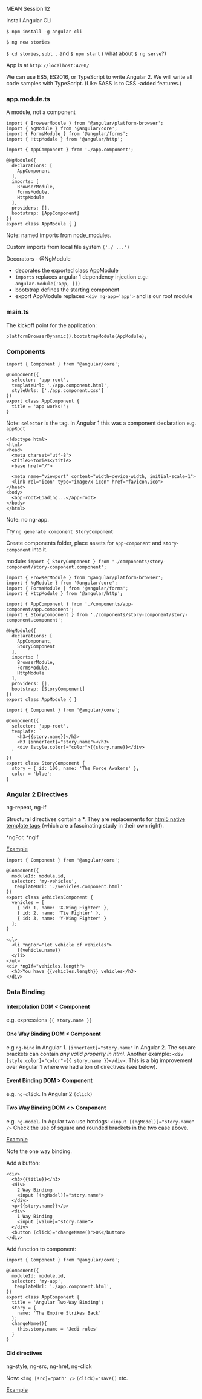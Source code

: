 MEAN Session 12

Install Angular CLI

`$ npm install -g angular-cli`

`$ ng new stories`

`$ cd stories`, `subl .` and `$ npm start` ( what about `$ ng serve`?)

App is at `http://localhost:4200/`

We can use ES5, ES2016, or TypeScript to write Angular 2. We will write all code samples with TypeScript. (Like SASS is to CSS -added features.)

### app.module.ts

A module, not a component

```
import { BrowserModule } from '@angular/platform-browser';
import { NgModule } from '@angular/core';
import { FormsModule } from '@angular/forms';
import { HttpModule } from '@angular/http';

import { AppComponent } from './app.component';

@NgModule({
  declarations: [
    AppComponent
  ],
  imports: [
    BrowserModule,
    FormsModule,
    HttpModule
  ],
  providers: [],
  bootstrap: [AppComponent]
})
export class AppModule { }
```

Note: named imports from node_modules.

Custom imports from local file system `('./ ...')`

Decorators - @NgModule 
- decorates the exported class AppModule
- `imports` replaces angular 1 dependency injection e.g.: `angular.module('app, [])`
- bootstrap defines the starting component
- export AppModule replaces `<div ng-app='app'>` and is our root module

### main.ts

The kickoff point for the application:

`platformBrowserDynamic().bootstrapModule(AppModule);`

### Components

```
import { Component } from '@angular/core';

@Component({
  selector: 'app-root',
  templateUrl: './app.component.html',
  styleUrls: ['./app.component.css']
})
export class AppComponent {
  title = 'app works!';
}
```

Note: `selector` is the tag. In Angular 1 this was a component declaration e.g. `appRoot`

```
<!doctype html>
<html>
<head>
  <meta charset="utf-8">
  <title>Stories</title>
  <base href="/">

  <meta name="viewport" content="width=device-width, initial-scale=1">
  <link rel="icon" type="image/x-icon" href="favicon.ico">
</head>
<body>
  <app-root>Loading...</app-root>
</body>
</html>

```

Note: no ng-app.

Try `ng generate component StoryComponent`

Create components folder, place assets for `app-component` and `story-component` into it.

module: `import { StoryComponent } from './components/story-component/story-component.component';`

```
import { BrowserModule } from '@angular/platform-browser';
import { NgModule } from '@angular/core';
import { FormsModule } from '@angular/forms';
import { HttpModule } from '@angular/http';

import { AppComponent } from './components/app-component/app.component';
import { StoryComponent } from './components/story-component/story-component.component';

@NgModule({
  declarations: [
    AppComponent,
    StoryComponent
  ],
  imports: [
    BrowserModule,
    FormsModule,
    HttpModule
  ],
  providers: [],
  bootstrap: [StoryComponent]
})
export class AppModule { }

```

```
import { Component } from '@angular/core';

@Component({
  selector: 'app-root',
  template: `
    <h3>{{story.name}}</h3>
    <h3 [innerText]="story.name"></h3>
    <div [style.color]="color">{{story.name}}</div>
  `
})
export class StoryComponent {
  story = { id: 100, name: 'The Force Awakens' };
  color = 'blue';
}
```

### Angular 2 Directives

ng-repeat, ng-if

Structural directives contain a *. They are replacements for [html5 native template tags](https://developer.mozilla.org/en-US/docs/Web/HTML/Element/template) (which are a fascinating study in their own right).

*ngFor, *ngIf

[Example](https://embed.plnkr.co/?show=preview)

```
import { Component } from '@angular/core';

@Component({
  moduleId: module.id,
  selector: 'my-vehicles',
   templateUrl: './vehicles.component.html'
})
export class VehiclesComponent {
  vehicles = [
    { id: 1, name: 'X-Wing Fighter' },
    { id: 2, name: 'Tie Fighter' },
    { id: 3, name: 'Y-Wing Fighter' }
  ];
}
```

```
<ul>
  <li *ngFor="let vehicle of vehicles">
    {{vehicle.name}}
  </li>
</ul>
<div *ngIf="vehicles.length">
  <h3>You have {{vehicles.length}} vehicles</h3>
</div>
```

### Data Binding

#### Interpolation  DOM < Component  
e.g. expressions `{{ story.name }}`

#### One Way Binding  DOM < Component  
e.g `ng-bind` in Angular 1. `[innerText]="story.name"` in Angular 2. The square brackets can contain *any valid property in html*. Another example:
`<div [style.color]="color">{{ story.name }}</div>`. This is a big improvement over Angular 1 where we had a ton of directives (see below).

#### Event Binding  DOM > Component  
e.g. `ng-click`. In Angular 2 `(click)`

#### Two Way Binding  DOM < > Component
e.g. `ng-model`. In Agular two use hotdogs:
`<input [(ngModel)]="story.name" />`
Check the use of square and rounded brackets in the two case above.

[Example](https://embed.plnkr.co/?show=preview)

Note the one way binding.

Add a button:

```
<div>
  <h3>{{title}}</h3>
  <div>
    2 Way Binding
    <input [(ngModel)]="story.name">
  </div>
  <p>{{story.name}}</p>
  <div>
    1 Way Binding
    <input [value]="story.name">
  </div>
  <button (click)="changeName()">OK</button> 
</div>
```

Add function to component:

```
import { Component } from '@angular/core';

@Component({
  moduleId: module.id,
  selector: 'my-app',
   templateUrl: './app.component.html',
})
export class AppComponent {
  title = 'Angular Two-Way Binding';
  story = {
    name: 'The Empire Strikes Back'
  };
  changeName(){
    this.story.name = 'Jedi rules'
  }
}
```

#### Old directives

ng-style, ng-src, ng-href, ng-click

Now: `<img [src]="path' />`
`(click)="save()`
etc.

[Example](https://embed.plnkr.co/?show=preview)





















